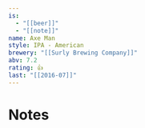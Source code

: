 ```yaml
---
is:
  - "[[beer]]"
  - "[[note]]"
name: Axe Man
style: IPA - American
brewery: "[[Surly Brewing Company]]"
abv: 7.2
rating: 👍
last: "[[2016-07]]"
---
```

# Notes

